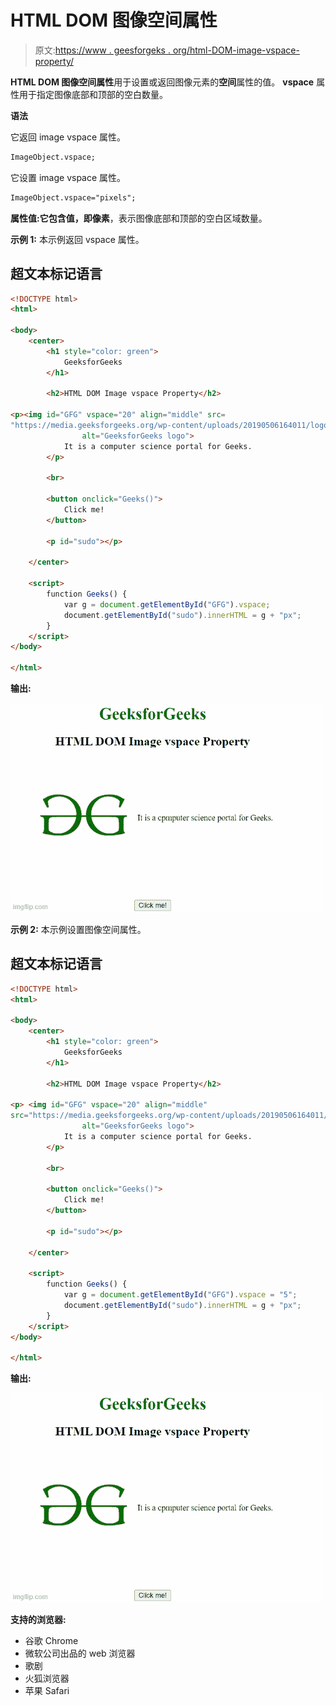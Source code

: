 # HTML DOM 图像空间属性

> 原文:[https://www . geesforgeks . org/html-DOM-image-vspace-property/](https://www.geeksforgeeks.org/html-dom-image-vspace-property/)

**HTML DOM 图像空间属性**用于设置或返回图像元素的**空间**属性的值。 **vspace** 属性用于指定图像底部和顶部的空白数量。

**语法**

它返回 image vspace 属性。

```html
ImageObject.vspace; 
```

它设置 image vspace 属性。

```html
ImageObject.vspace="pixels";
```

**属性值:**它包含值，即**像素**，表示图像底部和顶部的空白区域数量。

**示例 1:** 本示例返回 vspace 属性。

## 超文本标记语言

```html
<!DOCTYPE html>
<html>

<body>
    <center>
        <h1 style="color: green">
            GeeksforGeeks
        </h1>

        <h2>HTML DOM Image vspace Property</h2>

<p><img id="GFG" vspace="20" align="middle" src=
"https://media.geeksforgeeks.org/wp-content/uploads/20190506164011/logo3.png"
                alt="GeeksforGeeks logo">
            It is a computer science portal for Geeks.
        </p>

        <br>

        <button onclick="Geeks()">
            Click me!
        </button>

        <p id="sudo"></p>

    </center>

    <script>
        function Geeks() {
            var g = document.getElementById("GFG").vspace;
            document.getElementById("sudo").innerHTML = g + "px";
        }
    </script>
</body>

</html>
```

**输出:**

![](img/97ecd195fc473b29711ac2c2277c746a.png)

**示例 2:** 本示例设置图像空间属性。

## 超文本标记语言

```html
<!DOCTYPE html>
<html>

<body>
    <center>
        <h1 style="color: green">
            GeeksforGeeks
        </h1>

        <h2>HTML DOM Image vspace Property</h2>

<p> <img id="GFG" vspace="20" align="middle"
src="https://media.geeksforgeeks.org/wp-content/uploads/20190506164011/logo3.png"
                alt="GeeksforGeeks logo">
            It is a computer science portal for Geeks.
        </p>

        <br>

        <button onclick="Geeks()">
            Click me!
        </button>

        <p id="sudo"></p>

    </center>

    <script>
        function Geeks() {
            var g = document.getElementById("GFG").vspace = "5";
            document.getElementById("sudo").innerHTML = g + "px";
        }
    </script>
</body>

</html>
```

**输出:**

![](img/6964cecfeba08c474614fb7f965f62fc.png)

**支持的浏览器:**

*   谷歌 Chrome
*   微软公司出品的 web 浏览器
*   歌剧
*   火狐浏览器
*   苹果 Safari